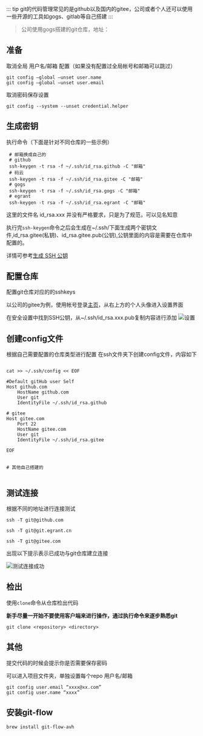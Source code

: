 ::: tip
git的代码管理常见的是github以及国内的gitee，公司或者个人还可以使用一些开源的工具如gogs、gitlab等自己搭建
:::

> 公司使用gogs搭建的git仓库，地址： <!--http://git.egrant.cn/-->


## 准备
取消全局 用户名/邮箱 配置（如果没有配置过全局帐号和邮箱可以跳过）
~~~ shell
git config –global –unset user.name
git config –global –unset user.email
~~~


取消密码保存设置
~~~shell
git config --system --unset credential.helper
~~~

## 生成密钥
执行命令（下面是针对不同仓库的一些示例）
~~~shell
 # 邮箱换成自己的
 # github
 ssh-keygen -t rsa -f ~/.ssh/id_rsa.github -C "邮箱"  
 # 码云
 ssh-keygen -t rsa -f ~/.ssh/id_rsa.gitee -C "邮箱"  
 # gogs
 ssh-keygen -t rsa -f ~/.ssh/id_rsa.gogs -C "邮箱"  
 # egrant
 ssh-keygen -t rsa -f ~/.ssh/id_rsa.egrant -C "邮箱"  
~~~
这里的文件名 id_rsa.xxx 并没有严格要求，只是为了规范，可以见名知意

执行完`ssh-keygen`命令之后会生成在~/.ssh/下面生成两个密钥文件,id_rsa.gitee(私钥)、id_rsa.gitee.pub(公钥),公钥里面的内容是需要在仓库中配置的。

详情可参考[生成 SSH 公钥](https://git-scm.com/book/zh/v2/%E6%9C%8D%E5%8A%A1%E5%99%A8%E4%B8%8A%E7%9A%84-Git-%E7%94%9F%E6%88%90-SSH-%E5%85%AC%E9%92%A5)

## 配置仓库

配置git仓库对应的的sshkeys

以公司的gitee为例，使用帐号登录[主页](https://gitee.com/)，从右上方的个人头像进入设置界面

在安全设置中找到SSH公钥，从~/.ssh/id_rsa.xxx.pub复制内容进行添加
![设置](https://gitee.com/zengsl/picBed/raw/master/img/20200910144305.png)


## 创建config文件
根据自己需要配置的仓库类型进行配置
在ssh文件夹下创建config文件，内容如下

~~~ shell

cat >> ~/.ssh/config << EOF

#Default gitHub user Self
Host github.com
    HostName github.com
    User git
    IdentityFile ~/.ssh/id_rsa.github

# gitee
Host gitee.com
    Port 22
    HostName gitee.com
    User git
    IdentityFile ~/.ssh/id_rsa.gitee

EOF


# 其他自己搭建的


~~~


## 测试连接

根据不同的地址进行连接测试
~~~shell
ssh -T git@github.com

ssh -T git@git.egrant.cn

ssh -T git@gitee.com
~~~
出现以下提示表示已成功与git仓库建立连接

![测试连接成功](https://gitee.com/zengsl/picBed/raw/master/img/20200910145412.png)

## 检出

使用`clone`命令从仓库检出代码

**新手尽量一开始不要使用客户端来进行操作，通过执行命令来逐步熟悉git**

~~~ shell
git clone <repository> <directory>
~~~


## 其他
提交代码的时候会提示你是否需要保存密码

可以进入项目文件夹，单独设置每个repo 用户名/邮箱

~~~ shell
git config user.email “xxxx@xx.com”
git config user.name “xxxx”
~~~

## 安装git-flow
~~~ shell
brew install git-flow-avh

~~~